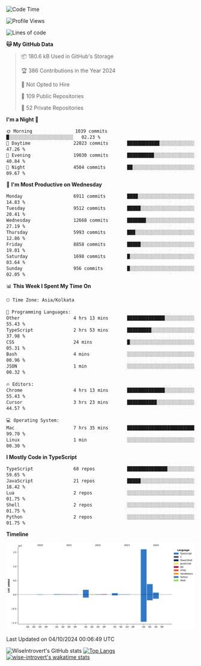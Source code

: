 <!--START_SECTION:waka-->
![Code Time](http://img.shields.io/badge/Code%20Time-1%2C643%20hrs%2054%20mins-blue)

![Profile Views](http://img.shields.io/badge/Profile%20Views-7-blue)

![Lines of code](https://img.shields.io/badge/From%20Hello%20World%20I%27ve%20Written-23.3%20million%20lines%20of%20code-blue)

**🐱 My GitHub Data** 

> 📦 180.6 kB Used in GitHub's Storage 
 > 
> 🏆 386 Contributions in the Year 2024
 > 
> 🚫 Not Opted to Hire
 > 
> 📜 109 Public Repositories 
 > 
> 🔑 52 Private Repositories 
 > 
**I'm a Night 🦉** 

```text
🌞 Morning                1039 commits        █░░░░░░░░░░░░░░░░░░░░░░░░   02.23 % 
🌆 Daytime                22023 commits       ████████████░░░░░░░░░░░░░   47.26 % 
🌃 Evening                19030 commits       ██████████░░░░░░░░░░░░░░░   40.84 % 
🌙 Night                  4504 commits        ██░░░░░░░░░░░░░░░░░░░░░░░   09.67 % 
```
📅 **I'm Most Productive on Wednesday** 

```text
Monday                   6911 commits        ████░░░░░░░░░░░░░░░░░░░░░   14.83 % 
Tuesday                  9512 commits        █████░░░░░░░░░░░░░░░░░░░░   20.41 % 
Wednesday                12668 commits       ███████░░░░░░░░░░░░░░░░░░   27.19 % 
Thursday                 5993 commits        ███░░░░░░░░░░░░░░░░░░░░░░   12.86 % 
Friday                   8858 commits        █████░░░░░░░░░░░░░░░░░░░░   19.01 % 
Saturday                 1698 commits        █░░░░░░░░░░░░░░░░░░░░░░░░   03.64 % 
Sunday                   956 commits         █░░░░░░░░░░░░░░░░░░░░░░░░   02.05 % 
```


📊 **This Week I Spent My Time On** 

```text
🕑︎ Time Zone: Asia/Kolkata

💬 Programming Languages: 
Other                    4 hrs 13 mins       ██████████████░░░░░░░░░░░   55.43 % 
TypeScript               2 hrs 53 mins       █████████░░░░░░░░░░░░░░░░   37.98 % 
CSS                      24 mins             █░░░░░░░░░░░░░░░░░░░░░░░░   05.31 % 
Bash                     4 mins              ░░░░░░░░░░░░░░░░░░░░░░░░░   00.96 % 
JSON                     1 min               ░░░░░░░░░░░░░░░░░░░░░░░░░   00.32 % 

🔥 Editors: 
Chrome                   4 hrs 13 mins       ██████████████░░░░░░░░░░░   55.43 % 
Cursor                   3 hrs 23 mins       ███████████░░░░░░░░░░░░░░   44.57 % 

💻 Operating System: 
Mac                      7 hrs 35 mins       █████████████████████████   99.70 % 
Linux                    1 min               ░░░░░░░░░░░░░░░░░░░░░░░░░   00.30 % 
```

**I Mostly Code in TypeScript** 

```text
TypeScript               68 repos            ███████████████░░░░░░░░░░   59.65 % 
JavaScript               21 repos            █████░░░░░░░░░░░░░░░░░░░░   18.42 % 
Lua                      2 repos             ░░░░░░░░░░░░░░░░░░░░░░░░░   01.75 % 
Shell                    2 repos             ░░░░░░░░░░░░░░░░░░░░░░░░░   01.75 % 
Python                   2 repos             ░░░░░░░░░░░░░░░░░░░░░░░░░   01.75 % 
```



**Timeline**

![Lines of Code chart](https://raw.githubusercontent.com/wise-introvert/wise-introvert/master/assets/bar_graph.png)


 Last Updated on 04/10/2024 00:06:49 UTC
<!--END_SECTION:waka-->

![WiseIntrovert's GitHub stats](https://github-readme-stats.vercel.app/api?username=wise-introvert&count_private=true&show_icons=true)
[![Top Langs](https://github-readme-stats.vercel.app/api/top-langs/?username=wise-introvert&langs_count=10)](https://github.com/anuraghazra/github-readme-stats)
[![wise-introvert's wakatime stats](https://github-readme-stats.vercel.app/api/wakatime?username=wiseintrovert)](https://github.com/anuraghazra/github-readme-stats)
